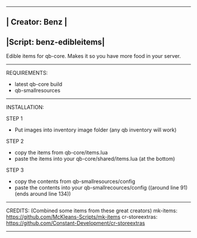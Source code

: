 ---------------------------
|  Creator: Benz  |
---------------------------
|Script: benz-edibleitems|
---------------------------
Edible items for qb-core. Makes it so you have more food in your server.

--------------------------------------------------------------------------------------------------------------------

REQUIREMENTS:

- latest qb-core build
- qb-smallresources

--------------------------------------------------------------------------------------------------------------------

INSTALLATION:

STEP 1
- Put images into inventory image folder (any qb inventory will work)

STEP 2
- copy the items from qb-core/items.lua
- paste the items into your qb-core/shared/items.lua (at the bottom)

STEP 3
- copy the contents from qb-smallresources/config
- paste the contents into your qb-smallrecources/config ((around line 91)(ends around line 134))

--------------------------------------------------------------------------------------------------------------------

CREDITS:
(Combined some items from these great creators)
mk-items:          https://github.com/McKleans-Scripts/mk-items
cr-storeextras:    https://github.com/Constant-Development/cr-storeextras

--------------------------------------------------------------------------------------------------------------------